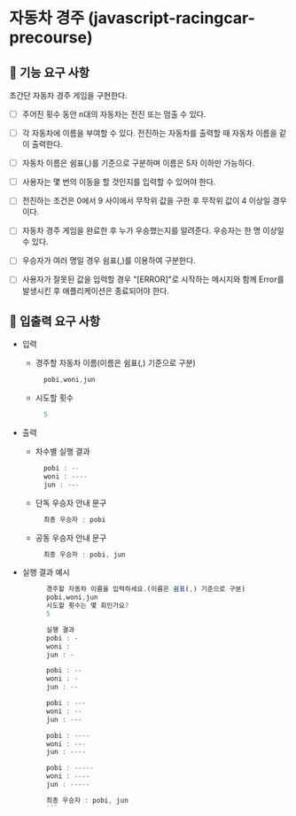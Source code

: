 # 자동차 경주 (javascript-racingcar-precourse)

## 🍥 기능 요구 사항
초간단 자동차 경주 게임을 구현한다.

- [ ] 주어진 횟수 동안 n대의 자동차는 전진 또는 멈출 수 있다.

- [ ] 각 자동차에 이름을 부여할 수 있다. 전진하는 자동차를 출력할 때 자동차 이름을 같이 출력한다.

- [ ] 자동차 이름은 쉼표(,)를 기준으로 구분하며 이름은 5자 이하만 가능하다.

- [ ] 사용자는 몇 번의 이동을 할 것인지를 입력할 수 있어야 한다.

- [ ] 전진하는 조건은 0에서 9 사이에서 무작위 값을 구한 후 무작위 값이 4 이상일 경우이다.

- [ ] 자동차 경주 게임을 완료한 후 누가 우승했는지를 알려준다. 우승자는 한 명 이상일 수 있다.

- [ ] 우승자가 여러 명일 경우 쉼표(,)를 이용하여 구분한다.

- [ ] 사용자가 잘못된 값을 입력할 경우 "[ERROR]"로 시작하는 메시지와 함께 Error를 발생시킨 후 애플리케이션은 종료되어야 한다.


## 🍥 입출력 요구 사항
- 입력
  - 경주할 자동차 이름(이름은 쉼표(,) 기준으로 구분)
    ```jsx
      pobi,woni,jun
      ```

  - 시도할 횟수
    ```jsx
      5
      ```

- 출력
  - 차수별 실행 결과
    ```jsx
      pobi : --
      woni : ----
      jun : ---
      ```

  - 단독 우승자 안내 문구
    ```jsx
      최종 우승자 : pobi
      ```
  
  - 공동 우승자 안내 문구
    ```jsx
      최종 우승자 : pobi, jun
      ```

- 실행 결과 예시
  ```jsx
        경주할 자동차 이름을 입력하세요.(이름은 쉼표(,) 기준으로 구분)
        pobi,woni,jun
        시도할 횟수는 몇 회인가요?
        5

        실행 결과
        pobi : -
        woni : 
        jun : -

        pobi : --
        woni : -
        jun : --

        pobi : ---
        woni : --
        jun : ---

        pobi : ----
        woni : ---
        jun : ----

        pobi : -----
        woni : ----
        jun : -----

        최종 우승자 : pobi, jun
        ```